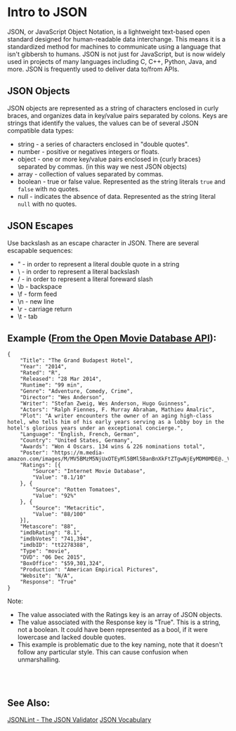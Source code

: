 # Intro to JSON
JSON, or JavaScript Object Notation, is a lightweight text-based open standard designed for human-readable data interchange. This means it is a standardized method for machines to communicate using a language that isn't gibbersh to humans. JSON is not just for JavaScript, but is now widely used in projects of many languages including C, C++, Python, Java, and more. JSON is frequently used to deliver data to/from APIs.  

## JSON Objects

JSON objects are represented as a string of characters enclosed in curly braces, and organizes data in key/value pairs separated by colons. Keys are strings that identify the values, the values can be of several JSON compatible data types:
 - string - a series of characters enclosed in "double quotes".
 - number - positive or negatives integers or floats.
 - object - one or more key/value pairs enclosed in {curly braces} separated by commas. (in this way we nest JSON objects)
 - array - collection of values separated by commas.
 - boolean - true or false value. Represented as the string literals `true` and `false` with no quotes.
 - null - indicates the absence of data. Represented as the string literal `null` with no quotes.

## JSON Escapes
Use backslash as an escape character in JSON. There are several escapable sequences:
 - \" - in order to represent a literal double quote in a string
 - \\ - in order to represent a literal backslash
 - \/ - in order to represent a literal foreward slash
 - \b - backspace
 - \f - form feed
 - \n - new line
 - \r - carriage return
 - \t - tab


## Example ([From the Open Movie Database API](https://www.omdbapi.com/)):
```
{
	"Title": "The Grand Budapest Hotel",
	"Year": "2014",
	"Rated": "R",
	"Released": "28 Mar 2014",
	"Runtime": "99 min",
	"Genre": "Adventure, Comedy, Crime",
	"Director": "Wes Anderson",
	"Writer": "Stefan Zweig, Wes Anderson, Hugo Guinness",
	"Actors": "Ralph Fiennes, F. Murray Abraham, Mathieu Amalric",
	"Plot": "A writer encounters the owner of an aging high-class hotel, who tells him of his early years serving as a lobby boy in the hotel's glorious years under an exceptional concierge.",
	"Language": "English, French, German",
	"Country": "United States, Germany",
	"Awards": "Won 4 Oscars. 134 wins & 226 nominations total",
	"Poster": "https://m.media-amazon.com/images/M/MV5BMzM5NjUxOTEyMl5BMl5BanBnXkFtZTgwNjEyMDM0MDE@._V1_SX300.jpg",
	"Ratings": [{
		"Source": "Internet Movie Database",
		"Value": "8.1/10"
	}, {
		"Source": "Rotten Tomatoes",
		"Value": "92%"
	}, {
		"Source": "Metacritic",
		"Value": "88/100"
	}],
	"Metascore": "88",
	"imdbRating": "8.1",
	"imdbVotes": "741,394",
	"imdbID": "tt2278388",
	"Type": "movie",
	"DVD": "06 Dec 2015",
	"BoxOffice": "$59,301,324",
	"Production": "American Empirical Pictures",
	"Website": "N/A",
	"Response": "True"
}
```
Note:
 - The value associated with the Ratings key is an array of JSON objects.
 - The value associated with the Response key is "True". This is a string, not a boolean. It could have been represented as a bool, if it were lowercase and lacked double quotes.
 - This example is problematic due to the key naming, note that it doesn't follow any particular style. This can cause confusion when unmarshalling. 

<BR><BR>
## See Also:
[JSONLint - The JSON Validator](https://jsonlint.com/)
[JSON Vocabulary](https://json-schema.org/draft/2020-12/json-schema-validation.html)
